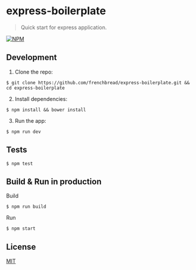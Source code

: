 # express-boilerplate

> Quick start for express application.

[![NPM](https://nodei.co/npm/expressboilerplate.png?downloads=true&downloadRank=true&stars=true)](https://nodei.co/npm/expressboilerplate/)

## Development

1. Clone the repo:

  ```
  $ git clone https://github.com/frenchbread/express-boilerplate.git && cd express-boilerplate
  ```

2. Install dependencies:

  ```
  $ npm install && bower install
  ```

3. Run the app:

  ```
  $ npm run dev
  ```

## Tests

```
$ npm test
```

## Build & Run in production

Build
```
$ npm run build
```

Run
```
$ npm start
```


## License
[MIT](https://github.com/frenchbread/ExpressBoilerplate/blob/master/LICENSE.md)
